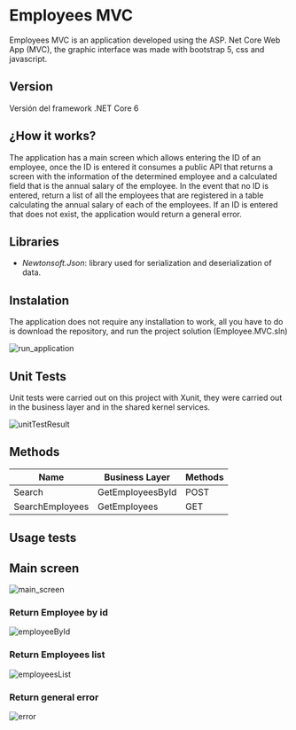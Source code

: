 
# Employees MVC 
Employees MVC is an application developed using the ASP. Net Core Web App (MVC), the graphic interface was made with bootstrap 5, css and javascript.

## Version
 Versión del framework .NET Core 6 



## ¿How it works?
The application has a main screen which allows entering the ID of an employee, once the ID is entered it consumes a public API that returns a screen with the information of the determined employee and a calculated field that is the annual salary of the employee. In the event that no ID is entered, return a list of all the employees that are registered in a table calculating the annual salary of each of the employees. If an ID is entered that does not exist, the application would return a general error.



## Libraries

- *Newtonsoft.Json*: library used for serialization and deserialization of data.



## Instalation
The application does not require any installation to work, all you have to do is download the repository, and run the project solution (Employee.MVC.sln)

![run_application](https://user-images.githubusercontent.com/48841736/204197431-c1c28129-8350-4f1b-9ecc-a47187f2cb97.png)



## Unit Tests 

Unit tests were carried out on this project with Xunit, they were carried out in the business layer and in the shared kernel services.

![unitTestResult](https://user-images.githubusercontent.com/48841736/204197266-9ba4d9a4-be0f-4f9e-9457-ff2a3f7075ff.png)



## Methods

| Name| Business Layer | Methods |
| ------ | ------ | ------ |
| Search|GetEmployeesById | POST|
| SearchEmployees |GetEmployees|GET|



## Usage tests
## Main screen

![main_screen](https://user-images.githubusercontent.com/48841736/204196840-391c105d-ae01-4614-bedf-c127596fa7a3.png)

### Return Employee by id

![employeeById](https://user-images.githubusercontent.com/48841736/204196928-e66a617d-148a-493d-8270-c74665f2b395.png)

### Return Employees list

![employeesList](https://user-images.githubusercontent.com/48841736/204196955-3eb6b3d3-f614-4186-bb7f-0daaaed86243.png)

### Return general error

![error](https://user-images.githubusercontent.com/48841736/204196983-907410ad-818e-4a1f-a602-df78652d6717.png)

